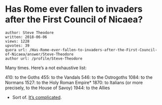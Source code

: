 # Has Rome ever fallen to invaders after the First Council of Nicaea?

	author: Steve Theodore
	written: 2018-06-06
	views: 1228
	upvotes: 39
	quora url: /Has-Rome-ever-fallen-to-invaders-after-the-First-Council-of-Nicaea/answer/Steve-Theodore
	author url: /profile/Steve-Theodore


Many times. Here’s a not exhaustive list:

410: to the Goths
455: to the Vandals
546: to the Ostrogoths
1084: to the Normans
1527: to the Holy Roman Empire*
1870: to Italians (or more precisely, to the House of Savoy)
1944: to the Allies



* Sort of. [It’s complicated](https://en.wikipedia.org/wiki/Sack_of_Rome_(1527)).

